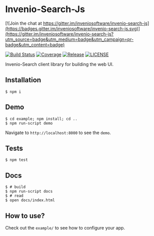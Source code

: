 Invenio-Search-Js
=================

[![Join the chat at https://gitter.im/inveniosoftware/invenio-search-js](https://badges.gitter.im/inveniosoftware/invenio-search-js.svg)](https://gitter.im/inveniosoftware/invenio-search-js?utm_source=badge&utm_medium=badge&utm_campaign=pr-badge&utm_content=badge)

[![Build Status](https://img.shields.io/travis/inveniosoftware/invenio-search-js.svg)](https://travis-ci.org/inveniosoftware/invenio-search-js)
[![Coverage](https://img.shields.io/coveralls/inveniosoftware/invenio-search-js.svg)](https://coveralls.io/r/inveniosoftware/invenio-search-js)
[![Release](https://img.shields.io/github/tag/inveniosoftware/invenio-search-js.svg)](https://github.com/inveniosoftware/invenio-search-js/releases)
[![LICENSE](https://img.shields.io/github/license/inveniosoftware/invenio-search-js.svg)](https://github.com/inveniosoftware/invenio-search-js/blob/master/LICENSE)

Invenio-Search client library for building the web UI.

Installation
------------

    $ npm i

Demo
----

    $ cd example; npm install; cd ..
    $ npm run-script demo

Navigate to `http://localhost:8000` to see the `demo`.

Tests
-----

    $ npm test

Docs
----

    $ # build
    $ npm run-script docs
    $ # read
    $ open docs/index.html

How to use?
-----------

Check out the `example/` to see how to configure your app.
